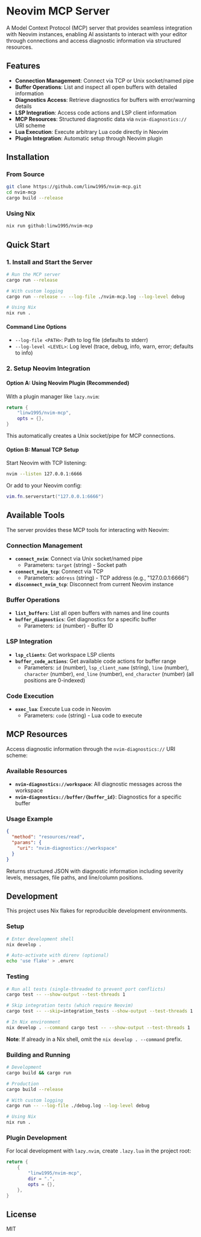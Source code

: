 # Neovim MCP Server

A Model Context Protocol (MCP) server that provides seamless integration with
Neovim instances, enabling AI assistants to interact with your editor through
connections and access diagnostic information via structured resources.

## Features

- **Connection Management**: Connect via TCP or Unix socket/named pipe
- **Buffer Operations**: List and inspect all open buffers with detailed information
- **Diagnostics Access**: Retrieve diagnostics for buffers with error/warning details
- **LSP Integration**: Access code actions and LSP client information
- **MCP Resources**: Structured diagnostic data via `nvim-diagnostics://` URI scheme
- **Lua Execution**: Execute arbitrary Lua code directly in Neovim
- **Plugin Integration**: Automatic setup through Neovim plugin

## Installation

### From Source

```bash
git clone https://github.com/linw1995/nvim-mcp.git
cd nvim-mcp
cargo build --release
```

### Using Nix

```bash
nix run github:linw1995/nvim-mcp
```

## Quick Start

### 1. Install and Start the Server

```bash
# Run the MCP server
cargo run --release

# With custom logging
cargo run --release -- --log-file ./nvim-mcp.log --log-level debug

# Using Nix
nix run .
```

#### Command Line Options

- `--log-file <PATH>`: Path to log file (defaults to stderr)
- `--log-level <LEVEL>`: Log level (trace, debug, info, warn, error;
  defaults to info)

### 2. Setup Neovim Integration

#### Option A: Using Neovim Plugin (Recommended)

With a plugin manager like `lazy.nvim`:

```lua
return {
    "linw1995/nvim-mcp",
    opts = {},
}
```

This automatically creates a Unix socket/pipe for MCP connections.

#### Option B: Manual TCP Setup

Start Neovim with TCP listening:

```bash
nvim --listen 127.0.0.1:6666
```

Or add to your Neovim config:

```lua
vim.fn.serverstart("127.0.0.1:6666")
```

## Available Tools

The server provides these MCP tools for interacting with Neovim:

### Connection Management

- **`connect_nvim`**: Connect via Unix socket/named pipe
  - Parameters: `target` (string) - Socket path
- **`connect_nvim_tcp`**: Connect via TCP
  - Parameters: `address` (string) - TCP address (e.g., "127.0.0.1:6666")
- **`disconnect_nvim_tcp`**: Disconnect from current Neovim instance

### Buffer Operations

- **`list_buffers`**: List all open buffers with names and line counts
- **`buffer_diagnostics`**: Get diagnostics for a specific buffer
  - Parameters: `id` (number) - Buffer ID

### LSP Integration

- **`lsp_clients`**: Get workspace LSP clients
- **`buffer_code_actions`**: Get available code actions for buffer range
  - Parameters: `id` (number), `lsp_client_name` (string), `line` (number),
    `character` (number), `end_line` (number), `end_character` (number)
    (all positions are 0-indexed)

### Code Execution

- **`exec_lua`**: Execute Lua code in Neovim
  - Parameters: `code` (string) - Lua code to execute

## MCP Resources

Access diagnostic information through the `nvim-diagnostics://` URI scheme:

### Available Resources

- **`nvim-diagnostics://workspace`**: All diagnostic messages across the workspace
- **`nvim-diagnostics://buffer/{buffer_id}`**: Diagnostics for a specific buffer

### Usage Example

```json
{
  "method": "resources/read",
  "params": {
    "uri": "nvim-diagnostics://workspace"
  }
}
```

Returns structured JSON with diagnostic information including severity levels,
messages, file paths, and line/column positions.

## Development

This project uses Nix flakes for reproducible development environments.

### Setup

```bash
# Enter development shell
nix develop .

# Auto-activate with direnv (optional)
echo 'use flake' > .envrc
```

### Testing

```bash
# Run all tests (single-threaded to prevent port conflicts)
cargo test -- --show-output --test-threads 1

# Skip integration tests (which require Neovim)
cargo test -- --skip=integration_tests --show-output --test-threads 1

# In Nix environment
nix develop . --command cargo test -- --show-output --test-threads 1
```

**Note**: If already in a Nix shell, omit the `nix develop . --command` prefix.

### Building and Running

```bash
# Development
cargo build && cargo run

# Production
cargo build --release

# With custom logging
cargo run -- --log-file ./debug.log --log-level debug

# Using Nix
nix run .
```

### Plugin Development

For local development with `lazy.nvim`, create `.lazy.lua` in the project root:

```lua
return {
    {
        "linw1995/nvim-mcp",
        dir = ".",
        opts = {},
    },
}
```

## License

MIT
